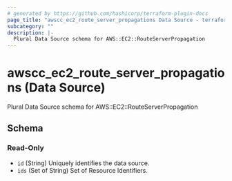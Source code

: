 ```yaml
---
# generated by https://github.com/hashicorp/terraform-plugin-docs
page_title: "awscc_ec2_route_server_propagations Data Source - terraform-provider-awscc"
subcategory: ""
description: |-
  Plural Data Source schema for AWS::EC2::RouteServerPropagation
---
```


# awscc_ec2_route_server_propagations (Data Source)

Plural Data Source schema for AWS::EC2::RouteServerPropagation



<!-- schema generated by tfplugindocs -->
## Schema

### Read-Only

- `id` (String) Uniquely identifies the data source.
- `ids` (Set of String) Set of Resource Identifiers.
